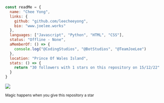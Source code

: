 ```js
const readMe = {
  name: "Chee Yong",
  links: {
    github: "github.com/leecheeyong",
    bio: "www.joelee.works"
  },
  languages: ["Javascript", "Python", "HTML", "CSS"],
  status: "Offline - None",
  aMemberOf: () => {
    console.log("@CodingStudios", "@BotStudios", "@TeamJoeLee")
  },
  location: "Prince Of Wales Island",
  stats: () => {
    return "30 followers with 1 stars on this repository on 15/12/22"
  }
}
```

![](https://komarev.com/ghpvc/?username=leecheeyong&color=orange)

<sub>Magic happens when you give this repository a star</sub>
